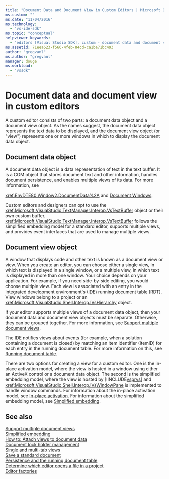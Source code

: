 ```yaml
---
title: "Document Data and Document View in Custom Editors | Microsoft Docs"
ms.custom: ""
ms.date: "11/04/2016"
ms.technology: 
  - "vs-ide-sdk"
ms.topic: "conceptual"
helpviewer_keywords: 
  - "editors [Visual Studio SDK], custom - document data and document view"
ms.assetid: 71eea623-f566-4feb-84cd-ca1ba71bc493
author: "gregvanl"
ms.author: "gregvanl"
manager: douge
ms.workload: 
  - "vssdk"
---
```

# Document data and document view in custom editors
A custom editor consists of two parts: a document data object and a document view object. As the names suggest, the document data object represents the text data to be displayed, and the document view object (or "view") represents one or more windows in which to display the document data object.  
  
## Document data object  
 A document data object is a data representation of text in the text buffer. It is a COM object that stores document text and other information, handles document persistence, and enables multiple views of its data. For more information, see  
  
 <xref:EnvDTE80.Window2.DocumentData%2A> and [Document Windows](../extensibility/internals/document-windows.md).  
  
 Custom editors and designers can opt to use the <xref:Microsoft.VisualStudio.TextManager.Interop.VsTextBuffer> object or their own custom buffer. <xref:Microsoft.VisualStudio.TextManager.Interop.VsTextBuffer> follows the simplified embedding model for a standard editor, supports multiple views, and provides event interfaces that are used to manage multiple views.  
  
## Document view object  
 A window that displays code and other text is known as a document view or view. When you create an editor, you can choose either a single view, in which text is displayed in a single window, or a multiple view, in which text is displayed in more than one window. Your choice depends on your application. For example, if you need side-by-side editing, you would choose multiple view. Each view is associated with an entry in the integrated development environment's (IDE) running document table (RDT). View windows belong to a project or an <xref:Microsoft.VisualStudio.Shell.Interop.IVsHierarchy> object.  
  
 If your editor supports multiple views of a document data object, then your document data and document view objects must be separate. Otherwise, they can be grouped together. For more information, see [Support multiple document views](../extensibility/supporting-multiple-document-views.md).  
  
 The IDE notifies views about events (for example, when a solution containing a document is closed) by matching an item identifier (ItemID) for each entry in the running document table. For more information on this, see [Running document table](../extensibility/internals/running-document-table.md).  
  
 There are two options for creating a view for a custom editor. One is the in-place activation model, where the view is hosted in a window using either an ActiveX control or a document data object. The second is the simplified embedding model, where the view is hosted by [!INCLUDE[vsprvs](../code-quality/includes/vsprvs_md.md)] and <xref:Microsoft.VisualStudio.Shell.Interop.IVsWindowPane> is implemented to handle window commands. For information about the in-place activation model, see [In-place activation](../extensibility/in-place-activation.md). For information about the simplified embedding model, see [Simplified embedding](../extensibility/simplified-embedding.md).  
  
## See also  
 [Support multiple document views](../extensibility/supporting-multiple-document-views.md)   
 [Simplified embedding](../extensibility/simplified-embedding.md)   
 [How to: Attach views to document data](../extensibility/how-to-attach-views-to-document-data.md)   
 [Document lock holder management](../extensibility/document-lock-holder-management.md)   
 [Single and multi-tab views](../extensibility/single-and-multi-tab-views.md)   
 [Save a standard document](../extensibility/internals/saving-a-standard-document.md)   
 [Persistence and the running document table](../extensibility/internals/persistence-and-the-running-document-table.md)   
 [Determine which editor opens a file in a project](../extensibility/internals/determining-which-editor-opens-a-file-in-a-project.md)   
 [Editor factories](../extensibility/editor-factories.md)